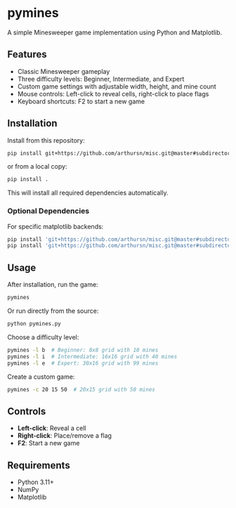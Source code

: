 # pymines

A simple Minesweeper game implementation using Python and Matplotlib.

## Features

- Classic Minesweeper gameplay
- Three difficulty levels: Beginner, Intermediate, and Expert
- Custom game settings with adjustable width, height, and mine count
- Mouse controls: Left-click to reveal cells, right-click to place flags
- Keyboard shortcuts: F2 to start a new game

## Installation

Install from this repository:

```bash
pip install git+https://github.com/arthursn/misc.git@master#subdirectory=games/pymines
```

or from a local copy:

```bash
pip install .
```

This will install all required dependencies automatically.

### Optional Dependencies

For specific matplotlib backends:

```bash
pip install 'git+https://github.com/arthursn/misc.git@master#subdirectory=games/pymines[qt_backend]'      # For PyQt6 backend
pip install 'git+https://github.com/arthursn/misc.git@master#subdirectory=games/pymines[webagg_backend]'  # For web-based backend
```

## Usage

After installation, run the game:

```bash
pymines
```

Or run directly from the source:

```bash
python pymines.py
```

Choose a difficulty level:

```bash
pymines -l b  # Beginner: 8x8 grid with 10 mines
pymines -l i  # Intermediate: 16x16 grid with 40 mines
pymines -l e  # Expert: 30x16 grid with 99 mines
```

Create a custom game:

```bash
pymines -c 20 15 50  # 20x15 grid with 50 mines
```

## Controls

- **Left-click**: Reveal a cell
- **Right-click**: Place/remove a flag
- **F2**: Start a new game

## Requirements

- Python 3.11+
- NumPy
- Matplotlib
